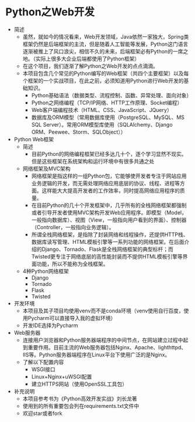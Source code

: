 # Python之Web开发
- 简述
	- 虽然，就如今的情况看来，Web开发领域，Java依然一家独大，Spring类框架仍然是后端框架的主流，但是随着人工智能等发展，Python这门语言逐渐被推上了风口浪尖，相信不久的未来，后端框架必有Python的一席之地。（实际上很多大企业后端都使用了Python框架）
	- 在这个项目，我们逐渐了解Python之Web开发的点点滴滴。
	- 本项目包含几个常见的Python编写的Web框架（共四个主要框架）以及每个框架的一个实战项目，在此之前，必须知道用Python进行Web开发的基础知识。
		- Python基础语法（数据类型、流程控制、函数、异常处理、面向对象）
		- Python之网络编程（TCP/IP网络、HTTP工作原理、Socket编程）
		- Web客户端编程技术（HTML、CSS、JavaScript、JQuery）
		- 数据库及ORM模型（常用数据库使用（PostgreSQL、MySQL、MS SQL Server）。常用ORM模型库使用（SQLAlchemy、Django ORM、Peewee、Storm、SQLObject））
- Python Web框架
	- 简述
		- 目前Python的网络编程框架已经多达几十个，逐个学习显然不现实。但是这些框架在系统架构和运行环境中有很多共通之处
	- 网络框架及MVC架构
		- 网络框架是指这样的一组Python包，它能够使开发者专注于网站应用业务逻辑的开发，而无需处理网络应用底层的协议、线程、进程等方面。这样能大大提高开发者的工作效率，同时提高网络应用程序的质量。
		- 在目前Python的几十个开发框架中，几乎所有的全栈网络框架都强制或者引导开发者使用MVC架构开发Web应用程序。即模型（Model，一般指向数据库）、视图（View，一般指向用户看到的界面）、控制器（Controller，一般指向业务逻辑）。
		- 所谓全栈网络框架，是指除了封装网络和线程操作，还提供HTTP栈、数据库读写管理、HTML模板引擎等一系列功能的网络框架。在后面介绍的Django、Tornado、Flask是全栈网络框架的典型标杆；而Twisted更专注于网络底层的高性能封装而不提供HTML模板引擎等界面功能，所以不能称为全栈框架。
	- 4种Python网络框架
		- Django
		- Tornado
		- Flask
		- Twisted
- 开发环境
	- 本项目及其子项目均使用venv而不是conda环境（venv使用自行百度，使用Pycharm可以直接导入我的虚拟环境）
	- 开发IDE选择为Pycharm
- Web服务器
	- 连接用户浏览器和Python服务器端程序的中间节点，在网站建立过程中起到重要作用。目前主流的Web服务器包括Nginx、Apache、lighthttpd、IIS等。Python服务器端程序在Linux平台下使用广泛的是Nginx。
	- 了解以下配置内容
		- WSGI接口
		- Linux+Nginx+uWSGI配置
		- 建立HTTPS网站（使用OpenSSL工具包）
- 补充说明
	- 本项目参考书为《Python高效开发实战》刘长龙著
	- 使用到的所有重要包会列在requirements.txt文件中
	- 欢迎star或者fork